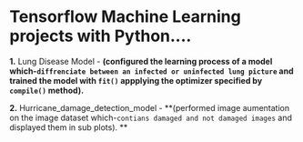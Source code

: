 # Tensorflow Machine Learning projects with Python....

**1.** Lung Disease Model - **(configured the learning process of a model which-`diffrenciate between an infected or uninfected lung picture` and trained the model with `fit()` appplying the optimizer specified by `compile()` method).**

**2.** Hurricane_damage_detection_model - **(performed image aumentation on the image dataset which-`contians damaged and not damaged images` and displayed them in sub plots). **
